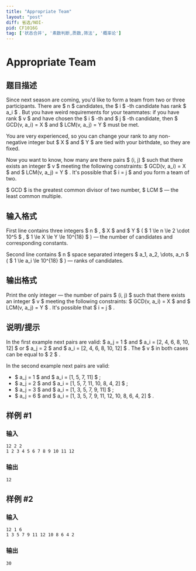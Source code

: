 ```yaml
---
title: "Appropriate Team"
layout: "post"
diff: 省选/NOI-
pid: CF1016G
tag: ['状态合并', '素数判断,质数,筛法', '概率论']
---
```


# Appropriate Team

## 题目描述

Since next season are coming, you'd like to form a team from two or three participants. There are $ n $ candidates, the $ i $ -th candidate has rank $ a_i $ . But you have weird requirements for your teammates: if you have rank $ v $ and have chosen the $ i $ -th and $ j $ -th candidate, then $ GCD(v, a_i) = X $ and $ LCM(v, a_j) = Y $ must be met.

You are very experienced, so you can change your rank to any non-negative integer but $ X $ and $ Y $ are tied with your birthdate, so they are fixed.

Now you want to know, how many are there pairs $ (i, j) $ such that there exists an integer $ v $ meeting the following constraints: $ GCD(v, a_i) = X $ and $ LCM(v, a_j) = Y $ . It's possible that $ i = j $ and you form a team of two.

 $ GCD $ is the greatest common divisor of two number, $ LCM $ — the least common multiple.

## 输入格式

First line contains three integers $ n $ , $ X $ and $ Y $ ( $ 1 \le n \le 2 \cdot 10^5 $ , $ 1 \le X \le Y \le 10^{18} $ ) — the number of candidates and corresponding constants.

Second line contains $ n $ space separated integers $ a_1, a_2, \dots, a_n $ ( $ 1 \le a_i \le 10^{18} $ ) — ranks of candidates.

## 输出格式

Print the only integer — the number of pairs $ (i, j) $ such that there exists an integer $ v $ meeting the following constraints: $ GCD(v, a_i) = X $ and $ LCM(v, a_j) = Y $ . It's possible that $ i = j $ .

## 说明/提示

In the first example next pairs are valid: $ a_j = 1 $ and $ a_i = [2, 4, 6, 8, 10, 12] $ or $ a_j = 2 $ and $ a_i = [2, 4, 6, 8, 10, 12] $ . The $ v $ in both cases can be equal to $ 2 $ .

In the second example next pairs are valid:

- $ a_j = 1 $ and $ a_i = [1, 5, 7, 11] $ ;
- $ a_j = 2 $ and $ a_i = [1, 5, 7, 11, 10, 8, 4, 2] $ ;
- $ a_j = 3 $ and $ a_i = [1, 3, 5, 7, 9, 11] $ ;
- $ a_j = 6 $ and $ a_i = [1, 3, 5, 7, 9, 11, 12, 10, 8, 6, 4, 2] $ .

## 样例 #1

### 输入

```
12 2 2
1 2 3 4 5 6 7 8 9 10 11 12

```

### 输出

```
12

```

## 样例 #2

### 输入

```
12 1 6
1 3 5 7 9 11 12 10 8 6 4 2

```

### 输出

```
30

```

